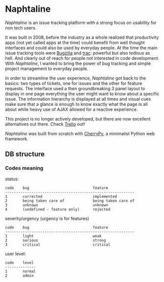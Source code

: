 # Naphtaline

*Naphtaline* is an issue tracking platform with a strong focus on usability for non tech users.

It was built in 2008, before the industry as a whole realized that productivity apps (not yet called apps at the time) could benefit from well thought interfaces and could also be used by everyday people. At the time the main issue tracking tools were [Bugzilla](http://www.bugzilla.org/) and [trac](http://trac.edgewall.org/): powerful but also tedious as hell. And clearly out of reach for people not interested in code development. With *Naphtaline*, I wanted to bring the power of bug tracking and simple project management to everyday people.

In order to streamline the user experience, *Naphtaline* got back to the basics: two types of tickets, one for issues and the other for feature requests. The interface used a then groundbreaking 3 panel layout to display in one page everything the user might want to know about a specific issue. The information hierarchy is displayed at all times and visual cues make sure that a glance is enough to know exactly what the page is all about while heavy use of AJAX allowed for a reactive experience.

This project is no longer actively developed, but there are now excellent alternatives out there. Check [Trello](http://trello.com) out!

*Naphtaline* was built from scratch with [CherryPy](http://www.cherrypy.org), a minimalist Python web framework.

## DB structure

### Codes meaning

status:

    code    bug                             feature
    -----------------------------------------------------------
    1       corrected                       implemented
    2       being taken care of             being taken care of
    3       unknown                         unknown
    4       (undefined - feature only)      rejected

severity/urgency (urgency is for features)

    code    bug                             feature
    -----------------------------------------------------------
    1       light                           weak
    2       serious                         strong
    3       critical                        critical
    
user level:

    code    level
    --------------
    1       normal
    2       admin
